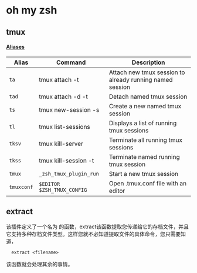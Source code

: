 # oh my zsh

## tmux

#### [Aliases](https://github.com/ohmyzsh/ohmyzsh/tree/master/plugins/tmux#aliases)

| Alias      | Command                    | Description                                              |
| ---------- | -------------------------- | -------------------------------------------------------- |
| `ta`       | tmux attach -t             | Attach new tmux session to already running named session |
| `tad`      | tmux attach -d -t          | Detach named tmux session                                |
| `ts`       | tmux new-session -s        | Create a new named tmux session                          |
| `tl`       | tmux list-sessions         | Displays a list of running tmux sessions                 |
| `tksv`     | tmux kill-server           | Terminate all running tmux sessions                      |
| `tkss`     | tmux kill-session -t       | Terminate named running tmux session                     |
| `tmux`     | `_zsh_tmux_plugin_run`     | Start a new tmux session                                 |
| `tmuxconf` | `$EDITOR $ZSH_TMUX_CONFIG` | Open .tmux.conf file with an editor                      |

## extract
该插件定义了一个名为 的函数，extract该函数提取您传递给它的存档文件，并且它支持多种存档文件类型。这样您就不必知道提取文件的具体命令，您只需要知道，
```
  extract <filename>
```
该函数就会处理其余的事情。
